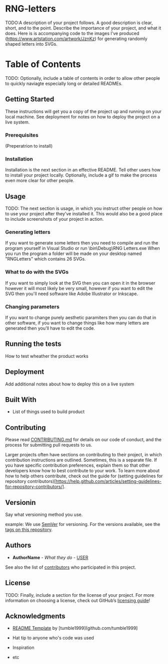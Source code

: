 # RNG-letters
TODO:A description of your project follows. A good description is clear, short, and to the point. Describe the importance of your project, and what it does.
Here is is accompanying code to the images I've produced (https://www.artstation.com/artwork/JznKz) for generating randomly shaped letters into SVGs.

# Table of Contents
TODO: Optionally, include a table of contents in order to allow other people to quickly naviagte especially long or detailed READMEs.

## Getting Started
These instructions will get you a copy of the project up and running on your local machine. See deployment for notes on how to deploy the project on a live system.

### Prerequisites
(Preperatrion to install)

### Installation
Installation is the next section in an effective README. Tell other users how to install your project locally. Optionally, include a gif to make the process even more clear for other people.

## Usage
TODO: The next section is usage, in which you instruct other people on how to use your project after they’ve installed it. This would also be a good place to include screenshots of your project in action.

### Generating letters

If you want to generate some letters then you need to compile and run the program yourself in Visual Studio or run \bin\Debug\RNG Letters.exe When you run the program a folder will be made on your desktop named "RNGLetters" which contains 26 SVGs.

### What to do with the SVGs

If you want to simply look at the SVG then you can open it in the browser however it will most likely be very small, however if you want to edit the SVG then you'll need software like Adobe Illustrator or Inkscape.

### Changing parameters

If you want to change purely aesthetic paramiters then you can do that in other software, if you want to change things like how many letters are generated then you'll have to edit the code.

## Running the tests
How to test wheather the product works

## Deployment
Add additional notes about how to deploy this on a live system

## Built With
* List of things used to build product

## Contributing
Please read [CONTRIBUTING.md](CONTRIBUTING.md) for details on our code of conduct, and the process for submitting pull requests to us.

Larger projects often have sections on contributing to their project, in which contribution instructions are outlined. Sometimes, this is a separate file. If you have specific contribution preferences, explain them so that other developers know how to best contribute to your work. To learn more about how to help others contribute, check out the guide for (setting guidelines for repository contributors)[https://help.github.com/articles/setting-guidelines-for-repository-contributors/].

## Versionin
Say what versioning method you use.

example:
We use [SemVer](http://semver.org/) for versioning. For the versions available, see the [tags on this repository](https://github.com/USER/REPO/tags).

## Authors
* **AuthorName** - *What they do* - [USER](https://github.com/USER)

See also the list of [contributors](https://github.com/USER/REPO/contributors) who participated in this project.

## License
TODO: Finally, include a section for the license of your project. For more information on choosing a license, check out GitHub’s [licensing guide](http://choosealicense.com/)!


## Acknowledgments
* [README Template](https://github.com/tumblenet/repository-template) by [tumble1999](github.com/tumble1999]

* Hat tip to anyone who's code was used
* Inspiration
* etc
